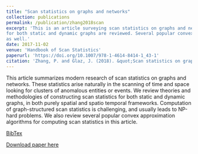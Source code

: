 ```yaml
---
title: "Scan statistics on graphs and networks"
collection: publications
permalink: /publication/zhang2018scan
excerpt: 'This is an article surveying scan statistics on graphs and networks. Theories and methodologies of constructing scan statistics 
for both static and dynamic graphs are reviewed. Several popular convex approximation algorithms for computing scan statistics are reviewed
as well.'
date: 2017-11-02
venue: 'Handbook of Scan Statistics'
paperurl: 'https://doi.org/10.1007/978-1-4614-8414-1_43-1'
citation: 'Zhang, P. and Glaz, J. (2018). &quot;Scan statistics on graphs and networks.&quot; In Glaz, J. and Koutras, M. V. (Eds.) <i>Handbook of Scan Statistics</i>. Springer, New York, NY.'
---
```

This article summarizes modern research of scan statistics on graphs and networks. 
These statistics arise naturally in the scanning of time and space looking for clusters of anomalous entities or events. 
We review theories and methodologies of constructing scan statistics for both static and dynamic graphs, 
in both purely spatial and spatio temporal frameworks. Computation of graph-structured scan statistics is challenging, 
and usually leads to NP-hard problems. We also review several popular convex approximation algorithms for computing scan statistics 
in this article.

[BibTex](https://panpanzhang99299.github.io/files/zhang2018scan.bib)

[Download paper here](https://doi.org/10.1007/978-1-4614-8414-1_43-1)


